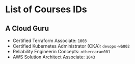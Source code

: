 # List of Courses IDs

## A Cloud Guru
- Certified Terraform Associate: `1003`
- Certified Kubernetes Administrator (CKA): `devops-wb002`
- Reliability Engineerin Concepts: `othercaran001`
- AWS Solution Architect Associate: `1043`